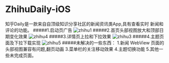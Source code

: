 # ZhihuDaily-iOS
知乎Daily是⼀款来⾃自顶级知识分享社区的新闻资讯类App,具有查看实时 新闻和评论的功能。
#####1.启动页广告
![zhihu1](https://github.com/oahgnehzoul/ZhihuDaily-iOS/blob/dev/zhihu1.gif)
#####2.首页头部视图放大和顶部日期变化效果
![zhihu4](https://github.com/oahgnehzoul/ZhihuDaily-iOS/blob/dev/zhihu4.gif)
#####3.详情页上拉和下拉效果
![zhihu3](https://github.com/oahgnehzoul/ZhihuDaily-iOS/blob/dev/zhihu3.gif)
#####4.主题页面及下拉下载实现
![zhihu5](https://github.com/oahgnehzoul/ZhihuDaily-iOS/blob/dev/zhihu5.gif)
#####未解决的一些东西：
1.新闻 WebView 页面的头部视图兼容有问题,翻页动画
3.菜单栏的关注移动效果
4.主题切换功能
5.其他一些未完成页面。


